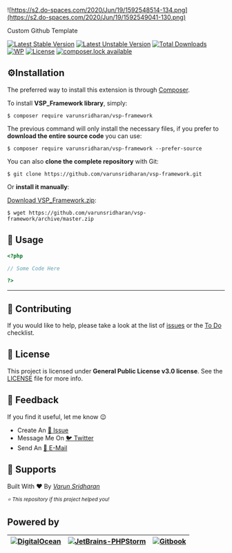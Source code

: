![https://s2.do-spaces.com/2020/Jun/19/1592548514-134.png](https://s2.do-spaces.com/2020/Jun/19/1592549041-130.png)

Custom Github Template

[![Latest Stable Version][latest-stable-version-img]][lsvl]
[![Latest Unstable Version][latest-Unstable-version-img]][luvl]
[![Total Downloads][total-downloads-img]][tdl]
[![WP][wpcs-img]][wpcsl]
[![License][license-img]][licenselink]
[![composer.lock available][composerlock-img]][composerlocklink]

## ⚙️Installation
The preferred way to install this extension is through [Composer][composer].

To install **VSP_Framework library**, simply:

    $ composer require varunsridharan/vsp-framework

The previous command will only install the necessary files, if you prefer to **download the entire source code** you can use:

    $ composer require varunsridharan/vsp-framework --prefer-source

You can also **clone the complete repository** with Git:

    $ git clone https://github.com/varunsridharan/vsp-framework.git

Or **install it manually**:

[Download VSP_Framework.zip][downloadzip]:

    $ wget https://github.com/varunsridharan/vsp-framework/archive/master.zip

## 🚀 Usage

```php
<?php

// Some Code Here

?>
```
---

## 🤝 Contributing
If you would like to help, please take a look at the list of [issues](issues/) or the [To Do](#-todo) checklist.

## 📝 License
This project is licensed under **General Public License v3.0 license**. See the [LICENSE](LICENSE) file for more info.

## 📣 Feedback
If you find it useful, let me know :wink:

- Create An [🔧 Issue](issues/) 
- Message Me On  [🐦 Twitter][twitter] 
- Send An [📧 E-Mail][email]

## 🙏  Supports
Built With ♥ By _[Varun Sridharan][twitter]_

<small><i>⭐ This repository if this project helped you!</i></small>

## Powered by
| [![DigitalOcean][digitalocean-logo]][digitalocean-ref] | [![JetBrains-PHPStorm][phpstorm-logo]][phpstorm-ref] | [![Gitbook][gitbook-logo]][gitbook-ref] |
| --- | --- | --- |

[twitter]: https://go.svarun.dev/sm/twitter/
[email]: https://go.svarun.dev/contact/email/
[website]: https://go.svarun.dev/website/
[composer]: https://go.svarun.dev/composer/
[downloadzip]:https://github.com/varunsridharan/vsp-framework/archive/master.zip

[latest-stable-version-img]: https://poser.pugx.org/varunsridharan/php-autoloader/version
[latest-Unstable-version-img]: https://poser.pugx.org/varunsridharan/php-autoloader/v/unstable
[total-downloads-img]: https://poser.pugx.org/varunsridharan/php-autoloader/downloads
[Latest-Unstable-version-img]: https://poser.pugx.org/varunsridharan/php-autoloader/v/unstable
[wpcs-img]: https://img.shields.io/badge/WordPress-Standar-1abc9c.svg
[license-img]: https://poser.pugx.org/varunsridharan/php-autoloader/license
[composerlock-img]: https://poser.pugx.org/varunsridharan/php-autoloader/composerlock

[lsvl]: https://packagist.org/packages/varunsridharan/php-autoloader
[luvl]: https://packagist.org/packages/varunsridharan/php-autoloader
[tdl]: https://packagist.org/packages/varunsridharan/php-autoloader
[wpcsl]: https://github.com/WordPress-Coding-Standards/WordPress-Coding-Standards/
[licenselink]: https://packagist.org/packages/varunsridharan/php-autoloader
[composerlocklink]: https://packagist.org/packages/varunsridharan/php-autoloader

<!-- Powered By -->
[digitalocean-ref]: https://go.svarun.dev/powered/digitalocean/
[digitalocean-logo]: https://cdn.svarun.dev/common/digitalocean/icon-small.png?v=1

[phpstorm-ref]: https://go.svarun.dev/powered/jetbrains/
[phpstorm-logo]: https://cdn.svarun.dev/common/jetbrains/phpstorm/icon-small.png?v=1

[gitbook-ref]: https://go.svarun.dev/powered/gitbook/
[gitbook-logo]: https://cdn.svarun.dev/common/gitbook/icon-small.png?v=1


